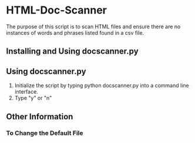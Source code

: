 # HTML-Doc-Scanner
The purpose of this script is to scan HTML files and ensure there are no instances of words and phrases listed found in a csv file. 

## Installing and Using docscanner.py

## Using docscanner.py
1. Initialize the script by typing python docscanner.py into a command line interface. 
2. Type "y" or "n" 

## Other Information
### To Change the Default File
